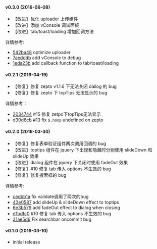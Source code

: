 #### v0.3.0 (2016-06-08)

- 【改进】优化 uploader 上传组件
- 【改进】添加 vConsole 调试面板
- 【改进】tab/toast/loading 增加回调方法

详情参考:

- [542ba48](https://github.com/progrape/weui.js/commit/542ba48) optimize uploader
- [7aedddb](https://github.com/progrape/weui.js/commit/7aedddb) add vConsole to debug
- [1eda23b](https://github.com/progrape/weui.js/commit/1eda23b) add callback function to tab/toast/loading

#### v0.2.1 (2016-04-19)

- 【修复】修复 zepto v1.1.6 下无法关闭 dailog 的 bug
- 【修复】修复 zepto 下 topTips 无法显示的 bug

详情参考：

- [2034744](https://github.com/progrape/weui.js/commit/2034744) #15 修复 zetpo下topTips无法显示
- [d30d6cb](https://github.com/progrape/weui.js/commit/d30d6cb) #13 fix `$.noop` undefined on zepto


#### v0.2.0 (2016-03-30)

- 【修复】修复表单验证组件两次调用回调的 bug
- 【改进】toptips 组件在 jquery 下出现和隐藏时分别使用 slideDown 和 slideUp 效果 
- 【改进】dialog 组件在 jquery 下关闭时使用 fadeOut 效果
- 【修复】#10 修复 tab 传入 options 不生效的 bug
- 【修复】修复搜索框的 bug

详情参考:

- [cedbb1a](https://github.com/progrape/weui.js/commit/cedbb1a) fix validate调用了两次的bug 
- [43e0587](https://github.com/progrape/weui.js/commit/43e0587) add slideUp & slideDown effect to toptips
- [6e3b579](https://github.com/progrape/weui.js/commit/6e3b579) add fadeOut effect to dialog when closing
- [d1bdfc0](https://github.com/progrape/weui.js/commit/d1bdfc0) #10 修复 tab 传入 options 不生效的 bug 
- [31ae5d6](https://github.com/progrape/weui.js/commit/31ae5d6) Fix searchbar oncommit bug

#### v0.1.0 (2016-03-10)

- initial release